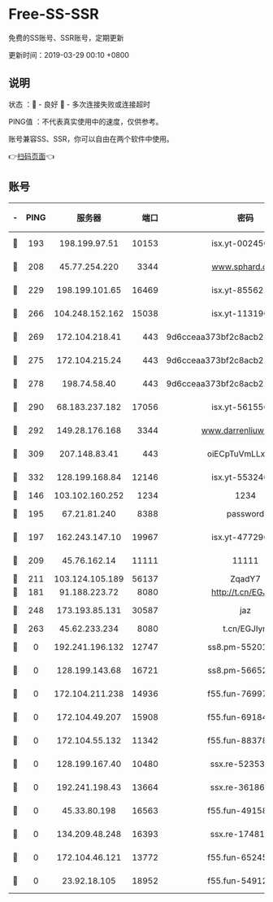 # Free-SS-SSR

免费的SS账号、SSR账号，定期更新

更新时间：2019-03-29 00:10 +0800

## 说明

状态     ：🙂 - 良好 🙁 - 多次连接失败或连接超时

PING值   ：不代表真实使用中的速度，仅供参考。

账号兼容SS、SSR，你可以自由在两个软件中使用。

👉[扫码页面](https://liesauer.github.io/Free-SS-SSR/)👈

## 账号

|-|PING|服务器|端口|密码|加密方式|区域|
|:----:|:----:|:-----:|-----:|:----:|:----:|:----:|
|🙂|193|198.199.97.51|10153|isx.yt-00245029|aes-256-cfb|US|
|🙂|208|45.77.254.220|3344|www.sphard.com|aes-256-cfb|SG|
|🙂|229|198.199.101.65|16469|isx.yt-85562191|aes-256-cfb|US|
|🙂|266|104.248.152.162|15038|isx.yt-11319657|aes-256-cfb|SG|
|🙂|269|172.104.218.41|443|9d6cceaa373bf2c8acb22e60b6a58be6|aes-256-cfb|US|
|🙂|275|172.104.215.24|443|9d6cceaa373bf2c8acb22e60b6a58be6|aes-256-cfb|US|
|🙂|278|198.74.58.40|443|9d6cceaa373bf2c8acb22e60b6a58be6|aes-256-cfb|US|
|🙂|290|68.183.237.182|17056|isx.yt-56155627|aes-256-cfb|SG|
|🙂|292|149.28.176.168|3344|www.darrenliuwei.com|aes-256-cfb|AU|
|🙂|309|207.148.83.41|443|oiECpTuVmLLxk4Ts|aes-256-cfb|AU|
|🙂|332|128.199.168.84|12146|isx.yt-55324630|aes-256-cfb|SG|
|🙂|146|103.102.160.252|1234|1234|rc4-md5|JP|
|🙂|195|67.21.81.240|8388|password|aes-256-cfb|US|
|🙂|197|162.243.147.10|19967|isx.yt-47729696|aes-256-cfb|US|
|🙂|209|45.76.162.14|11111|11111|aes-256-cfb|SG|
|🙂|211|103.124.105.189|56137|ZqadY7|chacha20|US|
|🙁|181|91.188.223.72|8080|http://t.cn/EGJIyrl|rc4-md5|RU|
|🙁|248|173.193.85.131|30587|jaz|aes-256-cfb|US|
|🙁|263|45.62.233.234|8080|t.cn/EGJIyrl|rc4-md5|CA|
|🙁|0|192.241.196.132|12747|ss8.pm-55201194|aes-256-cfb|US|
|🙁|0|128.199.143.68|16721|ss8.pm-56652632|aes-256-cfb|SG|
|🙁|0|172.104.211.238|14936|f55.fun-76997042|aes-256-cfb|US|
|🙁|0|172.104.49.207|15908|f55.fun-69184695|aes-256-cfb|SG|
|🙁|0|172.104.55.132|11342|f55.fun-88378676|aes-256-cfb|SG|
|🙁|0|128.199.167.40|10480|ssx.re-52353486|aes-256-cfb|SG|
|🙁|0|192.241.198.43|13664|ssx.re-36186556|aes-256-cfb|US|
|🙁|0|45.33.80.198|16563|f55.fun-49158417|aes-256-cfb|US|
|🙁|0|134.209.48.248|16393|ssx.re-17481925|aes-256-cfb|US|
|🙁|0|172.104.46.121|13772|f55.fun-65245413|aes-256-cfb|SG|
|🙁|0|23.92.18.105|18952|f55.fun-54912159|aes-256-cfb|US|
